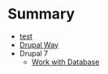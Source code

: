# Summary

* [test](README.md)
* [Drupal Way](drupal-way.md)
* Drupal 7
  * [Work with Database](/7/database/work-with-bd.md)

